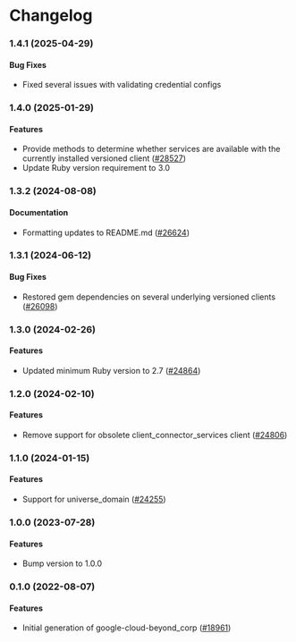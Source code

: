 # Changelog

### 1.4.1 (2025-04-29)

#### Bug Fixes

* Fixed several issues with validating credential configs 

### 1.4.0 (2025-01-29)

#### Features

* Provide methods to determine whether services are available with the currently installed versioned client ([#28527](https://github.com/googleapis/google-cloud-ruby/issues/28527)) 
* Update Ruby version requirement to 3.0 

### 1.3.2 (2024-08-08)

#### Documentation

* Formatting updates to README.md ([#26624](https://github.com/googleapis/google-cloud-ruby/issues/26624)) 

### 1.3.1 (2024-06-12)

#### Bug Fixes

* Restored gem dependencies on several underlying versioned clients ([#26098](https://github.com/googleapis/google-cloud-ruby/issues/26098)) 

### 1.3.0 (2024-02-26)

#### Features

* Updated minimum Ruby version to 2.7 ([#24864](https://github.com/googleapis/google-cloud-ruby/issues/24864)) 

### 1.2.0 (2024-02-10)

#### Features

* Remove support for obsolete client_connector_services client ([#24806](https://github.com/googleapis/google-cloud-ruby/issues/24806)) 

### 1.1.0 (2024-01-15)

#### Features

* Support for universe_domain ([#24255](https://github.com/googleapis/google-cloud-ruby/issues/24255)) 

### 1.0.0 (2023-07-28)

#### Features

* Bump version to 1.0.0 

### 0.1.0 (2022-08-07)

#### Features

* Initial generation of google-cloud-beyond_corp ([#18961](https://github.com/googleapis/google-cloud-ruby/issues/18961))
